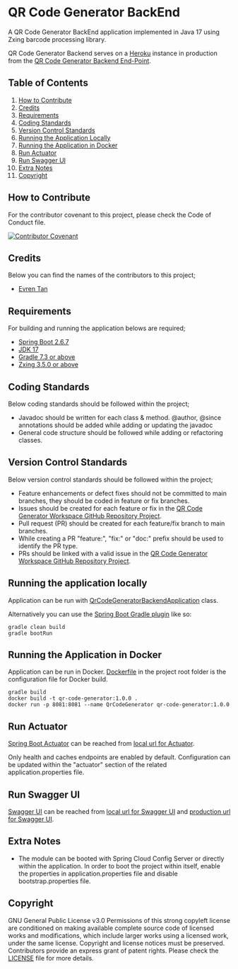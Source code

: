 # QR Code Generator BackEnd
A QR Code Generator BackEnd application implemented in Java 17 using Zxing barcode processing library.

QR Code Generator Backend serves on a [Heroku][heroku-reference] instance in production from the [QR Code Generator Backend End-Point][qr-code-generator-backend-endpoint].

## Table of Contents

1. [How to Contribute](#how-to-contribute)
2. [Credits](#credits)
3. [Requirements](#requirements)
4. [Coding Standards](#coding-standards)
5. [Version Control Standards](#version-control-standards)
6. [Running the Application Locally](#running-the-application-locally)
7. [Running the Application in Docker](#running-the-application-in-docker)
8. [Run Actuator](#run-actuator)
9. [Run Swagger UI](#run-swagger-ui)
10. [Extra Notes](#extra-notes)
11. [Copyright](#copyright)

## How to Contribute

For the contributor covenant to this project, please check the Code of Conduct file.

[![Contributor Covenant][contributor]](CODE_OF_CONDUCT.md)

## Credits

Below you can find the names of the contributors to this project;

- [Evren Tan][evren-tan-github]

## Requirements

For building and running the application belows are required;

- [Spring Boot 2.6.7][spring-boot-version]
- [JDK 17][java-version]
- [Gradle 7.3 or above][gradle-version]
- [Zxing 3.5.0 or above][zxing]

## Coding Standards

Below coding standards should be followed within the project;

- Javadoc should be written for each class & method. @author, @since annotations should be added while adding or updating the javadoc
- General code structure should be followed while adding or refactoring classes.

## Version Control Standards

Below version control standards should be followed within the project;

- Feature enhancements or defect fixes should not be committed to main branches, they should be coded in feature or fix branches.
- Issues should be created for each feature or fix in the [QR Code Generator Workspace GitHub Repository Project][qr-code-generator-workspace-github].
- Pull request (PR) should be created for each feature/fix branch to main branches.
- While creating a PR "feature:", "fix:" or "doc:" prefix should be used to identify the PR type.
- PRs should be linked with a valid issue in the [QR Code Generator Workspace GitHub Repository Project][qr-code-generator-workspace-github].

## Running the application locally

Application can be run with [QrCodeGeneratorBackendApplication][qr-code-generator-manager-main-class] class.

Alternatively you can use the [Spring Boot Gradle plugin][spring-boot-gradle-plugin] like so:

```shell
gradle clean build
gradle bootRun
```

## Running the Application in Docker

Application can be run in Docker. [Dockerfile](Dockerfile) in the project root folder is the configuration file for Docker build.

```shell
gradle build
docker build -t qr-code-generator:1.0.0 .
docker run -p 8081:8081 --name QrCodeGenerator qr-code-generator:1.0.0
```

## Run Actuator

[Spring Boot Actuator][spring-boot-actuator] can be reached from [local url for Actuator][local-actuator].

Only health and caches endpoints are enabled by default. Configuration can be updated within the "actuator" section of the related application.properties file.

## Run Swagger UI
[Swagger UI][swagger-ui] can be reached from [local url for Swagger UI][local-swagger-ui] and [production url for Swagger UI][production-swagger-ui].

## Extra Notes

* The module can be booted with Spring Cloud Config Server or directly within the application. In order to boot the project within itself, enable the properties in application.properties file and disable bootstrap.properties file.

## Copyright

GNU General Public License v3.0
Permissions of this strong copyleft license are conditioned on making available complete source code of licensed works and modifications, which include larger works using a licensed work, under the same license. Copyright and license notices must be preserved. Contributors provide an express grant of patent rights.
Please check the [LICENSE](LICENSE) file for more details.

[evren-tan-github]: https://github.com/evrentan
[qr-code-generator-backend-endpoint]: https://qr-code-generator-backend.herokuapp.com/
[spring-boot-version]: https://spring.io/blog/2022/04/21/spring-boot-2-6-7-available-now
[java-version]: https://www.oracle.com/java/technologies/javase/jdk17-archive-downloads.html
[gradle-version]: https://gradle.org/releases/
[contributor]: https://img.shields.io/badge/Contributor%20Covenant-2.1-4baaaa.svg
[qr-code-generator-workspace-github]: https://github.com/evrentan/qr-code-generator-workspace
[qr-code-generator-manager-main-class]: src/main/java/evrentan/qrcodegenerator/qrcodegeneratorbackend/spring/spring/QrCodeGeneratorBackendApplication.java
[spring-boot-gradle-plugin]: https://docs.spring.io/spring-boot/docs/current/gradle-plugin/reference/htmlsingle/
[spring-boot-actuator]: https://spring.io/guides/gs/actuator-service/
[local-actuator]: http://localhost:8082/actuator
[zxing]: https://github.com/zxing/zxing
[swagger-ui]: https://swagger.io/tools/swagger-ui/
[local-swagger-ui]: http://localhost:8081/swagger-ui/index.html
[production-swagger-ui]: https://qr-code-generator-backend.herokuapp.com/swagger-ui/index.html
[heroku-reference]: https://heroku.com